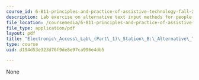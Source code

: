 ```yaml
---
course_id: 6-811-principles-and-practice-of-assistive-technology-fall-2014
description: Lab exercise on alternative text input methods for people with disabilities.
file_location: /coursemedia/6-811-principles-and-practice-of-assistive-technology-fall-2014/d194d53e323d76f9de8e97ca996e4db5_MIT6_811F14_AltrnativText.pdf
file_type: application/pdf
layout: pdf
title: "Electronic\_Access\_Lab\_(Part\_1)\_Station\_B:\_Alternative\_Text\_Input"
type: course
uid: d194d53e323d76f9de8e97ca996e4db5

---
```

None